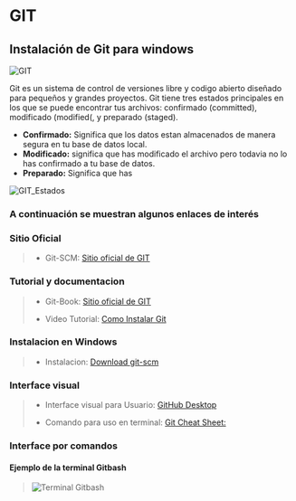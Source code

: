 # GIT
##  Instalación de Git para **windows**

![GIT](https://git-scm.com/images/logo@2x.png)

Git es un sistema de control de versiones libre y codigo abierto diseñado para pequeños y grandes proyectos. Git tiene tres estados principales en los que se puede encontrar tus archivos: confirmado (committed), modificado (modified(, y preparado (staged).
- **Confirmado:** Significa que los datos estan almacenados de manera segura en tu base de datos local.
- **Modificado:** significa que has modificado el archivo pero todavia no lo has confirmado a tu base de datos.
- **Preparado:** Significa que has 

![GIT_Estados](https://git-scm.herokuapp.com/book/en/v2/images/areas.png)


### A continuación se muestran algunos enlaces de interés
### Sitio Oficial 
>- Git-SCM: [Sitio oficial de GIT](https://git-scm.herokuapp.com/book/es/v2)
>
### Tutorial y documentacion
>- Git-Book: [Sitio oficial de GIT](https://git-scm.com/)
>
>- Video Tutorial: [Como Instalar Git](https://www.youtube.com/watch?v=1PiYqxog8mc&list=PLTd5ehIj0goMCnj6V5NdzSIHBgrIXckGU&index=2)
>
### Instalacion en Windows
>- Instalacion: [Download git-scm](https://git-scm.com/download/win)
>
### Interface visual 
>- Interface visual para Usuario: [GitHub Desktop](https://desktop.github.com/)
>
>- Comando para uso en terminal: [Git Cheat Sheet:](https://education.github.com/git-cheat-sheet-education.pdf)
>
### Interface por comandos
#### Ejemplo de la terminal Gitbash
>![Terminal Gitbash ](https://rm-rf.es/wp-content/uploads/2019/04/git_bash_windows.png)
